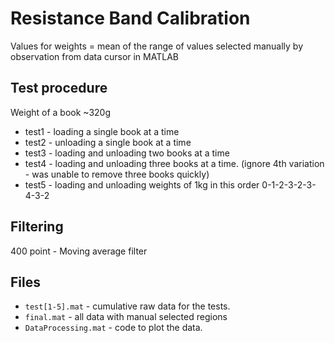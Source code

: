 # Resistance Band Calibration

Values for weights = mean of the range of values selected manually by observation from data cursor in MATLAB

## Test procedure

Weight of a book ~320g

- test1 - loading a single book at a time
- test2 - unloading a single book at a time
- test3 - loading and unloading two books at a time
- test4 - loading and unloading three books at a time. (ignore 4th variation - was unable to remove three books quickly)
- test5 - loading and unloading weights of 1kg in this order 0-1-2-3-2-3-4-3-2

## Filtering

400 point - Moving average filter

## Files

- `test[1-5].mat` - cumulative raw data for the tests.
- `final.mat` - all data with manual selected regions
- `DataProcessing.mat` - code to plot the data.
